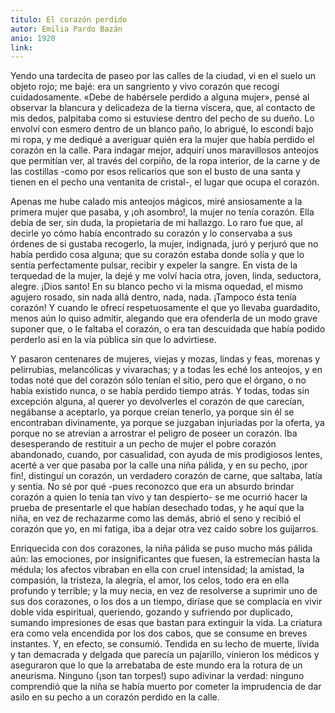 ```yaml
---
titulo: El corazón perdido
autor: Emilia Pardo Bazán
anio: 1920
link:
---
```

Yendo una tardecita de paseo por las calles de la ciudad, vi en el suelo un objeto rojo; me bajé: era un sangriento y vivo corazón que recogí cuidadosamente. «Debe de habérsele perdido a alguna mujer», pensé al observar la blancura y delicadeza de la tierna víscera, que, al contacto de mis dedos, palpitaba como si estuviese dentro del pecho de su dueño. Lo envolví con esmero dentro de un blanco paño, lo abrigué, lo escondí bajo mi ropa, y me dediqué a averiguar quién era la mujer que había perdido el corazón en la calle. Para indagar mejor, adquirí unos maravillosos anteojos que permitían ver, al través del corpiño, de la ropa interior, de la carne y de las costillas -como por esos relicarios que son el busto de una santa y tienen en el pecho una ventanita de cristal-, el lugar que ocupa el corazón.

Apenas me hube calado mis anteojos mágicos, miré ansiosamente a la primera mujer que pasaba, y ¡oh asombro!, la mujer no tenía corazón. Ella debía de ser, sin duda, la propietaria de mi hallazgo. Lo raro fue que, al decirle yo cómo había encontrado su corazón y lo conservaba a sus órdenes de si gustaba recogerlo, la mujer, indignada, juró y perjuró que no había perdido cosa alguna; que su corazón estaba donde solía y que lo sentía perfectamente pulsar, recibir y expeler la sangre. En vista de la terquedad de la mujer, la dejé y me volví hacia otra, joven, linda, seductora, alegre. ¡Dios santo! En su blanco pecho vi la misma oquedad, el mismo agujero rosado, sin nada allá dentro, nada, nada. ¡Tampoco ésta tenía corazón! Y cuando le ofrecí respetuosamente el que yo llevaba guardadito, menos aún lo quiso admitir, alegando que era ofenderla de un modo grave suponer que, o le faltaba el corazón, o era tan descuidada que había podido perderlo así en la vía pública sin que lo advirtiese.

Y pasaron centenares de mujeres, viejas y mozas, lindas y feas, morenas y pelirrubias, melancólicas y vivarachas; y a todas les eché los anteojos, y en todas noté que del corazón sólo tenían el sitio, pero que el órgano, o no había existido nunca, o se había perdido tiempo atrás. Y todas, todas sin excepción alguna, al querer yo devolverles el corazón de que carecían, negábanse a aceptarlo, ya porque creían tenerlo, ya porque sin él se encontraban divinamente, ya porque se juzgaban injuriadas por la oferta, ya porque no se atrevían a arrostrar el peligro de poseer un corazón. Iba desesperando de restituir a un pecho de mujer el pobre corazón abandonado, cuando, por casualidad, con ayuda de mis prodigiosos lentes, acerté a ver que pasaba por la calle una niña pálida, y en su pecho, ¡por fin!, distinguí un corazón, un verdadero corazón de carne, que saltaba, latía y sentía. No sé por qué -pues reconozco que era un absurdo brindar corazón a quien lo tenía tan vivo y tan despierto- se me ocurrió hacer la prueba de presentarle el que habían desechado todas, y he aquí que la niña, en vez de rechazarme como las demás, abrió el seno y recibió el corazón que yo, en mi fatiga, iba a dejar otra vez caído sobre los guijarros.

Enriquecida con dos corazones, la niña pálida se puso mucho más pálida aún: las emociones, por insignificantes que fuesen, la estremecían hasta la médula; los afectos vibraban en ella con cruel intensidad; la amistad, la compasión, la tristeza, la alegría, el amor, los celos, todo era en ella profundo y terrible; y la muy necia, en vez de resolverse a suprimir uno de sus dos corazones, o los dos a un tiempo, diríase que se complacía en vivir doble vida espiritual, queriendo, gozando y sufriendo por duplicado, sumando impresiones de esas que bastan para extinguir la vida. La criatura era como vela encendida por los dos cabos, que se consume en breves instantes. Y, en efecto, se consumió. Tendida en su lecho de muerte, lívida y tan demacrada y delgada que parecía un pajarillo, vinieron los médicos y aseguraron que lo que la arrebataba de este mundo era la rotura de un aneurisma. Ninguno (¡son tan torpes!) supo adivinar la verdad: ninguno comprendió que la niña se había muerto por cometer la imprudencia de dar asilo en su pecho a un corazón perdido en la calle.
